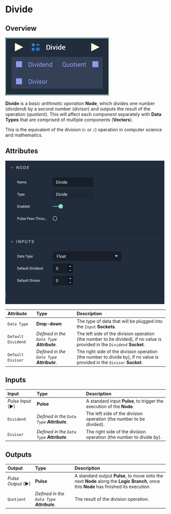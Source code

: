 # Divide

## Overview

![The Divide Node.](../../.gitbook/assets/node-divide2.png)

**Divide** is a _basic arithmetic operation_ **Node**, which divides one number \(_dividend_\) by a second number \(_divisor_\) and outputs the result of the operation \(_quotient_\). This will affect each _component_ separately with **Data Types** that are comprised of multiple components \(**Vectors**\).

This is the equivalent of the division \(`÷` or `/`\) operation in computer science and mathematics.

## Attributes

![The Divide Node Attributes.](../../.gitbook/assets/node-divide2-attr.png)

| Attribute | Type | Description |
| :--- | :--- | :--- |
| `Data Type` | **Drop-down** | The type of data that will be plugged into the `Input` **Sockets**. |
| `Default Dividend` | _Defined in the `Data Type` **Attribute**_. | The left side of the division operation \(the number to be divided\), if no value is provided in the `Dividend` **Socket**. |
| `Default Divisor` | _Defined in the `Data Type` **Attribute**_. | The right side of the division operation \(the number to divide by\), if no value is provided in the `Divisor` **Socket**. |

## Inputs

| Input | Type | Description |
| :--- | :--- | :--- |
| _Pulse Input_ \(►\) | **Pulse** | A standard input **Pulse**, to trigger the execution of the **Node**. |
| `Dividend` | _Defined in the `Data Type` **Attribute**_. | The left side of the division operation \(the number to be divided\). |
| `Divisor` | _Defined in the `Data Type` **Attribute**_. | The right side of the division operation \(the number to divide by\). |

## Outputs

| Output | Type | Description |
| :--- | :--- | :--- |
| _Pulse Output_ \(►\) | **Pulse** | A standard output **Pulse**, to move onto the next **Node** along the **Logic Branch**, once this **Node** has finished its execution. |
| `Quotient` | _Defined in the `Data Type` **Attribute**._ | The result of the division operation. |

